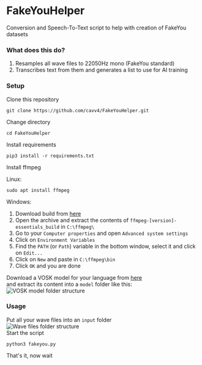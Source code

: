 # FakeYouHelper
 Conversion and Speech-To-Text script to help with creation of FakeYou datasets

### What does this do?
1. Resamples all wave files to 22050Hz mono (FakeYou standard)
2. Transcribes text from them and generates a list to use for AI training
### Setup
Clone this repository
```
git clone https://github.com/cavv4/FakeYouHelper.git
```
Change directory
```
cd FakeYouHelper
```
Install requirements
```
pip3 install -r requirements.txt
```
Install ffmpeg  
  
Linux:
```
sudo apt install ffmpeg
```
  
Windows:
1. Download build from [here](https://www.gyan.dev/ffmpeg/builds/ffmpeg-release-essentials.7z)
2. Open the archive and extract the contents of `ffmpeg-[version]-essentials_build` in `C:\ffmpeg\`
3. Go to your `Computer properties` and open `Advanced system settings`
4. Click on `Environment Variables`
5. Find the `PATH` (or `Path`) variable in the bottom window, select it and click on `Edit...`
6. Click on `New` and paste in `C:\ffmpeg\bin`
7. Click `OK` and you are done
  
Download a VOSK model for your language from [here](https://alphacephei.com/vosk/models)  
and extract its content into a `model` folder like this:  
![VOSK model folder structure](https://cavv.it/assets/images/2022-10-22%2015_01_51-Window.png)  
### Usage
Put all your wave files into an `input` folder  
![Wave files folder structure](https://cavv.it/assets/images/2022-10-22%2015_10_26-input.png)  
Start the script
```
python3 fakeyou.py
```
That's it, now wait